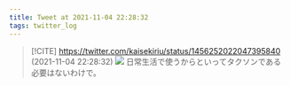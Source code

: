 ```yaml
---
title: Tweet at 2021-11-04 22:28:32
tags: twitter_log
---
```


> [!CITE] https://twitter.com/kaisekiriu/status/1456252022047395840 (2021-11-04 22:28:32)
> ![](https://twitter.com/kaisekiriu/status/1456252022047395840)
> 日常生活で使うからといってタクソンである必要はないわけで。
